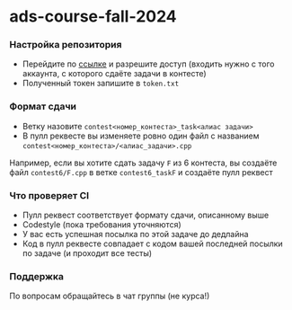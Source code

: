 # ads-course-fall-2024

### Настройка репозитория
* Перейдите по [ссылке](https://oauth.yandex.ru/authorize?response_type=token&client_id=094ba18511f04585b8558860f213d7e5) и разрешите доступ (входить нужно с того аккаунта, с которого сдаёте задачи в контесте)
* Полученный токен запишите в `token.txt`

### Формат сдачи
* Ветку назовите `contest<номер_контеста>_task<алиас задачи>`
* В пулл реквесте вы изменяете ровно один файл с названием `contest<номер_контеста>/<алиас_задачи>.cpp`

Например, если вы хотите сдать задачу `F` из 6 контеста, вы создаёте файл `contest6/F.cpp` в ветке `contest6_taskF` и создаёте пулл реквест

### Что проверяет CI
* Пулл реквест соответствует формату сдачи, описанному выше
* Codestyle (пока требования уточняются)
* У вас есть успешная посылка по этой задаче до дедлайна
* Код в пулл реквесте совпадает с кодом вашей последней посылки по задаче (и проходит все тесты)

### Поддержка
По вопросам обращайтесь в чат группы (не курса!)


